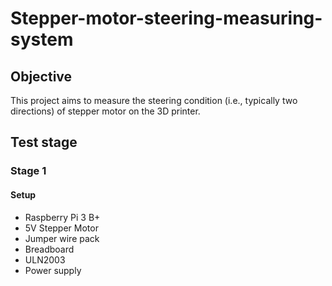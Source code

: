 # Stepper-motor-steering-measuring-system

## Objective
This project aims to measure the steering condition (i.e., typically two directions) of stepper motor on the 3D printer. 

## Test stage 
### Stage 1
#### Setup
- Raspberry Pi 3 B+
- 5V Stepper Motor
- Jumper wire pack
- Breadboard
- ULN2003
- Power supply

